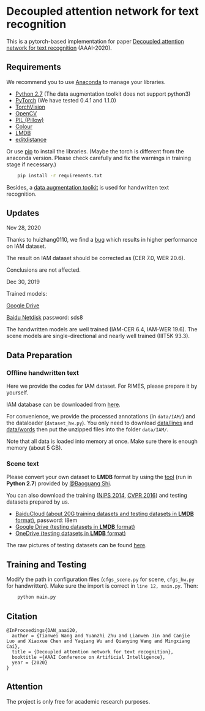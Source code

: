 # Decoupled attention network for text recognition

This is a pytorch-based implementation for paper [Decoupled attention network for text recognition](https://arxiv.org/abs/1912.10205) (AAAI-2020).


## Requirements

We recommend you to use [Anaconda](https://www.anaconda.com/) to manage your libraries.

- [Python 2.7](https://www.python.org/) (The data augmentation toolkit does not support python3)
- [PyTorch](https://pytorch.org/) (We have tested 0.4.1 and 1.1.0)
- [TorchVision](https://pypi.org/project/torchvision/)
- [OpenCV](https://opencv.org/)
- [PIL (Pillow)](https://pillow.readthedocs.io/en/stable/#)
- [Colour](https://pypi.org/project/colour/)
- [LMDB](https://pypi.org/project/lmdb/)
- [editdistance](https://pypi.org/project/editdistance/)

Or use [pip](https://pypi.org/project/pip/) to install the libraries. (Maybe the torch is different from the anaconda version. Please check carefully and fix the warnings in training stage if necessary.)

```bash
    pip install -r requirements.txt
```
Besides, a [data augmentation toolkit](https://github.com/Canjie-Luo/Scene-Text-Image-Transformer) is used for handwritten text recognition.

## Updates
Nov 28, 2020

Thanks to huizhang0110, we find a [bug](https://github.com/Wang-Tianwei/Decoupled-attention-network/issues/34) which results in higher performance on IAM dataset.

The result on IAM dataset should be corrected as (CER 7.0, WER 20.6). 

Conclusions are not affected.


Dec 30, 2019

Trained models:

[Google Drive](https://drive.google.com/drive/folders/1MK0WUH-ofIPT4ZNTbcb0sburatJyEF1X?usp=sharing)

[Baidu Netdisk](https://pan.baidu.com/s/1XUdYI6KoLnUbCAmM1JRBNw) password: sds8

The handwritten models are well trained (IAM-CER 6.4, IAM-WER 19.6). The scene models are single-directional and nearly well trained (IIIT5K 93.3).

## Data Preparation
### Offline handwritten text
Here we provide the codes for IAM dataset. For RIMES, please prepare it by yourself.

IAM database can be downloaded from [here](http://www.fki.inf.unibe.ch/databases/iam-handwriting-database/download-the-iam-handwriting-database). 

For convenience, we provide the processed annotations (in `data/IAM/`) and the dataloader (`dataset_hw.py`). You only need to download [data/lines](http://www.fki.inf.unibe.ch/DBs/iamDB/data/lines) and [data/words](http://www.fki.inf.unibe.ch/DBs/iamDB/data/words) then put the unzipped files into the folder `data/IAM/`.

Note that all data is loaded into memory at once. Make sure there is enough memory (about 5 GB).

### Scene text
Please convert your own dataset to **LMDB** format by using the [tool](https://github.com/bgshih/crnn/blob/master/tool/create_dataset.py) (run in **Python 2.7**) provided by [@Baoguang Shi](https://github.com/bgshih). 

You can also download the training ([NIPS 2014](http://www.robots.ox.ac.uk/~vgg/data/text/), [CVPR 2016](http://www.robots.ox.ac.uk/~vgg/data/scenetext/)) and testing datasets prepared by us. 

- [BaiduCloud (about 20G training datasets and testing datasets in **LMDB** format)](https://pan.baidu.com/s/1TqZfvoEhyv57yf4YBjSzFg), password: l8em
- [Google Drive (testing datasets in **LMDB** format)](https://drive.google.com/open?id=1NAs78a38xkl1MhodoD7BM0Lh3v_sFwYs)
- [OneDrive (testing datasets in **LMDB** format)](https://1drv.ms/f/s!Am3wqyDHs7r0hkHUYy0edaC2UC3c)

The raw pictures of testing datasets can be found [here](https://github.com/chengzhanzhan/STR).

## Training and Testing

Modify the path in configuration files (`cfgs_scene.py` for scene, `cfgs_hw.py` for handwritten). Make sure the import is correct in `line 12, main.py`. Then:

```bash
	python main.py
```

## Citation

```
@InProceedings{DAN_aaai20,
  author = {Tianwei Wang and Yuanzhi Zhu and Lianwen Jin and Canjie Luo and Xiaoxue Chen and Yaqiang Wu and Qianying Wang and Mingxiang Cai}, 
  title = {Decoupled attention network for text recognition}, 
  booktitle ={AAAI Conference on Artificial Intelligence}, 
  year = {2020}
}
```

## Attention
The project is only free for academic research purposes.

